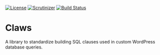 [![License](https://img.shields.io/badge/license-GPL_v2%2B-blue.svg?style=flat-square)](http://opensource.org/licenses/GPL-2.0)
[![Scrutinizer](https://img.shields.io/scrutinizer/g/AffiliateWP/claws.svg?style=flat-square)](https://scrutinizer-ci.com/g/AffiliateWP/claws)
[![Build Status](https://img.shields.io/travis/AffiliateWP/claws/master.svg?style=flat-square)](https://travis-ci.org/AffiliateWP/claws)

# Claws
A library to standardize building SQL clauses used in custom WordPress database queries.
